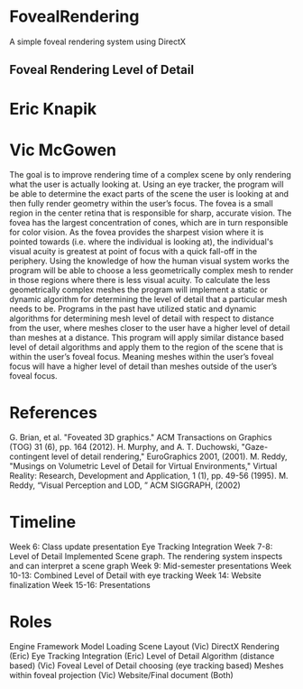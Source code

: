 # FovealRendering
A simple foveal rendering system using DirectX

## Foveal Rendering Level of Detail
# Eric Knapik
# Vic McGowen

The goal is to improve rendering time of a complex scene by only rendering what the user is actually looking at. Using an eye tracker, the program will be able to determine the exact parts of the scene the user is looking at and then fully render geometry within the user’s focus.
The fovea is a small region in the center retina that is responsible for sharp, accurate vision. The fovea has the largest concentration of cones, which are in turn responsible for color vision. As the fovea provides the sharpest vision where it is pointed towards (i.e. where the individual is looking at), the individual's visual acuity is greatest at point of focus with a quick fall-off in the periphery. 
Using the knowledge of how the human visual system works the program will be able to choose a less geometrically complex mesh to render in those regions where there is less visual acuity. To calculate the less geometrically complex meshes the program will implement a static or dynamic algorithm for determining the level of detail that a particular mesh needs to be. Programs in the past have utilized static and dynamic algorithms for determining mesh level of detail with respect to distance from the user, where meshes closer to the user have a higher level of detail than meshes at a distance. This program will apply similar distance based level of detail algorithms and apply them to the region of the scene that is within the user’s foveal focus. Meaning meshes within the user’s foveal focus will have a higher level of detail than meshes outside of the user’s foveal focus.

# References
G. Brian, et al. "Foveated 3D graphics." ACM Transactions on Graphics (TOG) 31 (6), pp. 164 
(2012).
H. Murphy, and A. T. Duchowski, "Gaze-contingent level of detail rendering," EuroGraphics 
2001, (2001).
M. Reddy, "Musings on Volumetric Level of Detail for Virtual Environments," Virtual Reality: 
Research, Development and Application, 1 (1), pp. 49-56 (1995).
M. Reddy, “Visual Perception and LOD, ” ACM SIGGRAPH, (2002)

# Timeline
Week 6: Class update presentation
	  Eye Tracking Integration
Week 7-8: Level of Detail Implemented
	Scene graph. The rendering system inspects and can interpret a scene graph
Week 9: Mid-semester presentations
Week 10-13: Combined Level of Detail with eye tracking
Week 14: Website finalization
Week 15-16: Presentations

# Roles
Engine Framework
	Model Loading
	Scene Layout (Vic)
	DirectX Rendering (Eric)
Eye Tracking Integration (Eric)
Level of Detail Algorithm (distance based) (Vic)
Foveal Level of Detail choosing (eye tracking based)
	Meshes within foveal projection (Vic)
Website/Final document (Both)
